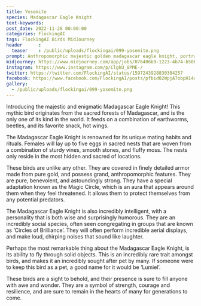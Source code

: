 ```yaml
---
title: Yosemite
species: Madagascar Eagle Knight
text-keywords: 
post_date: 2022-11-28 00:00:00
categories: FlockingAI
tags: FlockingAI Birds MidJourney 
header      :
  teaser    : /public/uploads/flockingai/099-yosemite.png
prompt: Anthropomorphic majestic golden madagascar eagle knight, portrait, finely detailed armor, fantasy character concept, pure, benevolent, strong, portrait, line art, realistic, hyper-maximalist, intricate details, epic composition, golden ratio, CryEngine render, marquee lighting, 8k, photo realistic, stunning, detailed, fantasy, magic circle, illusion, aura, sacred, fractal feathers, cinematic lighting, intricate filigree metal design, 4k, 8k, unreal engine, octane render, volumetric
midjourney: https://www.midjourney.com/app/jobs/076406b9-1223-4b74-b50b-de4c072b836b
instagram: https://www.instagram.com/p/ClgkU_8PME-/
twitter: https://twitter.com/FlockingAI/status/1597243928830304257
facebook: https://www.facebook.com/FlockingAI/posts/pfbid02WpjA7obpH14crvhkCJUjg7uPseVykUB59sjWYkUwAd3RQgqnM6qwP7bV2B636Cr6l
gallery: 
  - /public/uploads/flockingai/099-yosemite.png
---
```


Introducing the majestic and enigmatic Madagascar Eagle Knight! This mythic bird originates from the sacred forests of Madagascar, and is the only one of its kind in the world. It feeds on a combination of earthworms, beetles, and its favorite snack, hot wings.

The Madagascar Eagle Knight is renowned for its unique mating habits and rituals. Females will lay up to five eggs in sacred nests that are woven from a combination of sturdy vines, smooth stones, and fluffy moss. The nests only reside in the most hidden and sacred of locations.

These birds are unlike any other. They are covered in finely detailed armor made from pure gold, and possess grand, anthropomorphic features. They are pure, benevolent, and astoundingly strong. They have a special adaptation known as the Magic Circle, which is an aura that appears around them when they feel threatened. It allows them to protect themselves from any potential predators.

The Madagascar Eagle Knight is also incredibly intelligent, with a personality that is both wise and surprisingly humorous. They are an incredibly social species, often seen congregating in groups that are known as ‘Circles of Brilliance’. They will often perform incredible aerial displays, and make loud, chirping noises that sound like laughter.

Perhaps the most remarkable thing about the Madagascar Eagle Knight, is its ability to fly through solid objects. This is an incredibly rare trait amongst birds, and makes it an incredibly sought after pet by many. If someone were to keep this bird as a pet, a good name for it would be ‘Lumiel’.

These birds are a sight to behold, and their presence is sure to fill anyone with awe and wonder. They are a symbol of strength, courage and resilience, and are sure to remain in the hearts of many for generations to come.